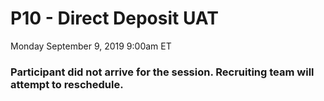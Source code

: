 # P10 - Direct Deposit UAT

Monday September 9, 2019 9:00am ET

### Participant did not arrive for the session. Recruiting team will attempt to reschedule.
